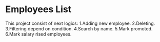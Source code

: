 # Employees List 

This project consist of next logics:
1.Adding new employee.
2.Deleting.
3.Filtering depend on condition.
4.Search by name.
5.Mark promoted.
6.Mark salary rised employees.

